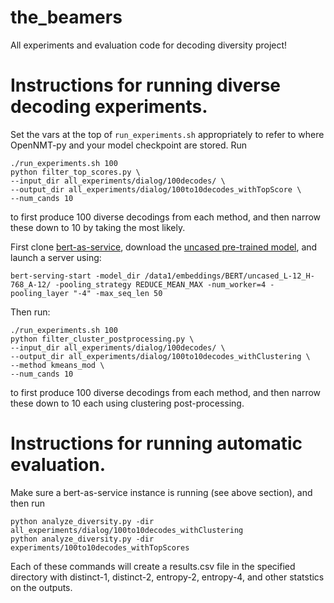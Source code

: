 # the_beamers
All experiments and evaluation code for decoding diversity project!

# Instructions for running diverse decoding experiments.
Set the vars at the top of `run_experiments.sh` appropriately to refer to where OpenNMT-py and your model checkpoint are stored.
Run
```
./run_experiments.sh 100
python filter_top_scores.py \
--input_dir all_experiments/dialog/100decodes/ \
--output_dir all_experiments/dialog/100to10decodes_withTopScore \
--num_cands 10
```
to first produce 100 diverse decodings from each method, and then narrow these down to 10 by taking the most likely.

First clone [bert-as-service](https://github.com/hanxiao/bert-as-service), download the [uncased pre-trained model](https://storage.googleapis.com/bert_models/2018_11_23/multi_cased_L-12_H-768_A-12.zip), and launch a server using:
```
bert-serving-start -model_dir /data1/embeddings/BERT/uncased_L-12_H-768_A-12/ -pooling_strategy REDUCE_MEAN_MAX -num_worker=4 -pooling_layer "-4" -max_seq_len 50
```
Then run:
```
./run_experiments.sh 100
python filter_cluster_postprocessing.py \
--input_dir all_experiments/dialog/100decodes/ \
--output_dir all_experiments/dialog/100to10decodes_withClustering \
--method kmeans_mod \
--num_cands 10
```
to first produce 100 diverse decodings from each method, and then narrow these down to 10 each using clustering post-processing.

# Instructions for running automatic evaluation.
Make sure a bert-as-service instance is running (see above section), and then run 
```
python analyze_diversity.py -dir all_experiments/dialog/100to10decodes_withClustering
python analyze_diversity.py -dir experiments/100to10decodes_withTopScores
```
Each of these commands will create a results.csv file in the specified directory with distinct-1, distinct-2, entropy-2, entropy-4, and other statstics on the outputs.

